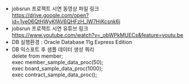 - jobsrun 프로젝트 시연 동영상 파일 링크  
    https://drive.google.com/open?id=1ye06QtHWyKfAV6QHFzH_IW7HjKcsnk6j  
- jobsrun 프로젝트 시연 유튜브 링크  
    https://www.youtube.com/watch?v=_obWPkMUECs&feature=youtu.be  
- DB 실행환경 : Oracle Database 11g Express Edition
- DB 익스포트 후 샘플 데이터 생성 쿼리  
    delete from member;  
    exec member_sample_data_proc(50);  
    exec board_sample_data_proc(1000);  
    exec contract_sample_data_proc();  
